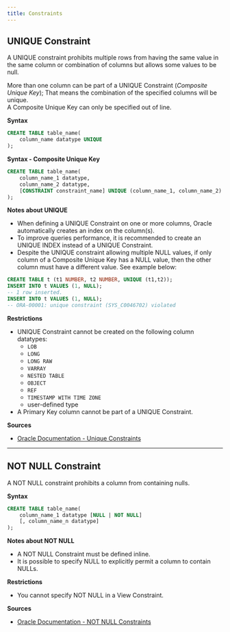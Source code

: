 ```yaml
---
title: Constraints
---
```


## UNIQUE Constraint
A UNIQUE constraint prohibits multiple rows from having the same value in the same column or combination of columns but allows some values to be null.

More than one column can be part of a UNIQUE Constraint (*Composite Unique Key*); That means the combination of the specified columns will be unique.\
A Composite Unique Key can only be specified out of line.

**Syntax**
```sql
CREATE TABLE table_name(
	column_name datatype UNIQUE
);
```

**Syntax - Composite Unique Key**
```sql
CREATE TABLE table_name(
	column_name_1 datatype,
	column_name_2 datatype,
	[CONSTRAINT constraint_name] UNIQUE (column_name_1, column_name_2)
);
```

**Notes about UNIQUE**
- When defining a UNIQUE Constraint on one or more columns, Oracle automatically creates an index on the column(s).
- To improve queries performance, it is recommended to create an UNIQUE INDEX instead of a UNIQUE Constraint.
- Despite the UNIQUE constraint allowing multiple NULL values, if only column of a Composite Unique Key has a NULL value, then the other column must have a different value. See example below:
```sql
CREATE TABLE t (t1 NUMBER, t2 NUMBER, UNIQUE (t1,t2));
INSERT INTO t VALUES (1, NULL);
-- 1 row inserted.
INSERT INTO t VALUES (1, NULL);
-- ORA-00001: unique constraint (SYS_C0046702) violated
```

**Restrictions**
- UNIQUE Constraint cannot be created on the following column datatypes:
	- `LOB`
	- `LONG`
	- `LONG RAW`
	- `VARRAY`
	- `NESTED TABLE`
	- `OBJECT`
	- `REF`
	- `TIMESTAMP WITH TIME ZONE`
	- user-defined type
- A Primary Key column cannot be part of a UNIQUE Constraint.

**Sources**
- [Oracle Documentation - Unique Constraints](https://docs.oracle.com/en/database/oracle/oracle-database/21/sqlrf/constraint.html)

---

## NOT NULL Constraint
A NOT NULL constraint prohibits a column from containing nulls.

**Syntax**
```sql
CREATE TABLE table_name(
	column_name_1 datatype [NULL | NOT NULL]
	[, column_name_n datatype]
);
```

**Notes about NOT NULL**
- A NOT NULL Constraint must be defined inline. 
- It is possible to specify NULL to explicitly permit a column to contain NULLs.

**Restrictions**
- You cannot specify NOT NULL in a View Constraint. 

**Sources**
- [Oracle Documentation - NOT NULL Constraints](https://docs.oracle.com/en/database/oracle/oracle-database/21/sqlrf/constraint.html)